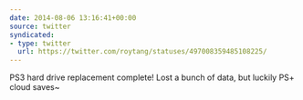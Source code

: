 ```yaml
---
date: 2014-08-06 13:16:41+00:00
source: twitter
syndicated:
- type: twitter
  url: https://twitter.com/roytang/statuses/497008359485108225/
---
```


PS3 hard drive replacement complete! Lost a bunch of data, but luckily PS+ cloud saves~